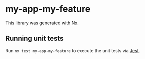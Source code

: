 # my-app-my-feature

This library was generated with [Nx](https://nx.dev).

## Running unit tests

Run `nx test my-app-my-feature` to execute the unit tests via [Jest](https://jestjs.io).
